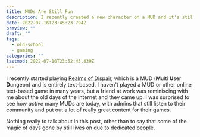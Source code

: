 ```yaml
---
title: MUDs Are Still Fun
description: I recently created a new character on a MUD and it's still a lot of fun!
date: 2022-07-16T23:45:23.794Z
preview: ""
draft: ""
tags:
  - old-school
  - gaming
categories: ""
lastmod: 2022-07-16T23:52:43.839Z
---
```

I recently started playing [Realms of Dispair](https://www.realmsofdespair.com/), which is a MUD (**M**ulti **U**ser **D**ungeon) and is entirely text-based. I haven't played a MUD or other online text-based game in many years, but a friend at work was reminiscing with me about the old days of the internet and they came up. I was surprised to see how *active* many MUDs are today, with admins that still listen to their community and put out a lot of really great content for their games.

Nothing really to talk about in this post, other than to say that some of the magic of days gone by still lives on due to dedicated people. 